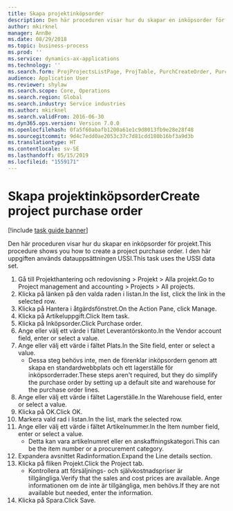 ```yaml
---
title: Skapa projektinköpsorder
description: Den här proceduren visar hur du skapar en inköpsorder för projekt.
author: mkirknel
manager: AnnBe
ms.date: 08/29/2018
ms.topic: business-process
ms.prod: ''
ms.service: dynamics-ax-applications
ms.technology: ''
ms.search.form: ProjProjectsListPage, ProjTable, PurchCreateOrder, PurchTable, InventItemIdLookupPurchase
audience: Application User
ms.reviewer: shylaw
ms.search.scope: Core, Operations
ms.search.region: Global
ms.search.industry: Service industries
ms.author: mkirknel
ms.search.validFrom: 2016-06-30
ms.dyn365.ops.version: Version 7.0.0
ms.openlocfilehash: 0fa5f60abafb1200a61e1c9d8013fb9e28e28f48
ms.sourcegitcommit: 9d4c7edd0ae2053c37c7d81cdd180b16bf3a9d3b
ms.translationtype: HT
ms.contentlocale: sv-SE
ms.lasthandoff: 05/15/2019
ms.locfileid: "1559171"
---
```

# <a name="create-project-purchase-order"></a><span data-ttu-id="7a2ea-103">Skapa projektinköpsorder</span><span class="sxs-lookup"><span data-stu-id="7a2ea-103">Create project purchase order</span></span>

[!include [task guide banner](../../includes/task-guide-banner.md)]

<span data-ttu-id="7a2ea-104">Den här proceduren visar hur du skapar en inköpsorder för projekt.</span><span class="sxs-lookup"><span data-stu-id="7a2ea-104">This procedure shows you how to create a project purchase order.</span></span> <span data-ttu-id="7a2ea-105">I den här uppgiften används datauppsättningen USSI.</span><span class="sxs-lookup"><span data-stu-id="7a2ea-105">This task uses the USSI data set.</span></span>

1. <span data-ttu-id="7a2ea-106">Gå till Projekthantering och redovisning > Projekt > Alla projekt.</span><span class="sxs-lookup"><span data-stu-id="7a2ea-106">Go to Project management and accounting > Projects > All projects.</span></span>
2. <span data-ttu-id="7a2ea-107">Klicka på länken på den valda raden i listan.</span><span class="sxs-lookup"><span data-stu-id="7a2ea-107">In the list, click the link in the selected row.</span></span>
3. <span data-ttu-id="7a2ea-108">Klicka på Hantera i åtgärdsfönstret.</span><span class="sxs-lookup"><span data-stu-id="7a2ea-108">On the Action Pane, click Manage.</span></span>
4. <span data-ttu-id="7a2ea-109">Klicka på Artikeluppgift.</span><span class="sxs-lookup"><span data-stu-id="7a2ea-109">Click Item task.</span></span>
5. <span data-ttu-id="7a2ea-110">Klicka på Inköpsorder.</span><span class="sxs-lookup"><span data-stu-id="7a2ea-110">Click Purchase order.</span></span>
6. <span data-ttu-id="7a2ea-111">Ange eller välj ett värde i fältet Leverantörskonto.</span><span class="sxs-lookup"><span data-stu-id="7a2ea-111">In the Vendor account field, enter or select a value.</span></span>
7. <span data-ttu-id="7a2ea-112">Ange eller välj ett värde i fältet Plats.</span><span class="sxs-lookup"><span data-stu-id="7a2ea-112">In the Site field, enter or select a value.</span></span>
    * <span data-ttu-id="7a2ea-113">Dessa steg behövs inte, men de förenklar inköpsordern genom att skapa en standardwebbplats och ett lagerställe för inköpsorderrader.</span><span class="sxs-lookup"><span data-stu-id="7a2ea-113">These steps aren't required, but they do simplify the purchase order by setting up a default site and warehouse for the purchase order lines.</span></span>  
8. <span data-ttu-id="7a2ea-114">Ange eller välj ett värde i fältet Lagerställe.</span><span class="sxs-lookup"><span data-stu-id="7a2ea-114">In the Warehouse field, enter or select a value.</span></span>
9. <span data-ttu-id="7a2ea-115">Klicka på OK.</span><span class="sxs-lookup"><span data-stu-id="7a2ea-115">Click OK.</span></span>
10. <span data-ttu-id="7a2ea-116">Markera vald rad i listan.</span><span class="sxs-lookup"><span data-stu-id="7a2ea-116">In the list, mark the selected row.</span></span>
11. <span data-ttu-id="7a2ea-117">Ange eller välj ett värde i fältet Artikelnummer.</span><span class="sxs-lookup"><span data-stu-id="7a2ea-117">In the Item number field, enter or select a value.</span></span>
    * <span data-ttu-id="7a2ea-118">Detta kan vara artikelnumret eller en anskaffningskategori.</span><span class="sxs-lookup"><span data-stu-id="7a2ea-118">This can be the item number or a procurement category.</span></span>  
12. <span data-ttu-id="7a2ea-119">Expandera avsnittet Radinformation.</span><span class="sxs-lookup"><span data-stu-id="7a2ea-119">Expand the Line details section.</span></span>
13. <span data-ttu-id="7a2ea-120">Klicka på fliken Projekt.</span><span class="sxs-lookup"><span data-stu-id="7a2ea-120">Click the Project tab.</span></span>
    * <span data-ttu-id="7a2ea-121">Kontrollera att försäljnings- och självkostnadspriser är tillgängliga.</span><span class="sxs-lookup"><span data-stu-id="7a2ea-121">Verify that the sales and cost prices are available.</span></span> <span data-ttu-id="7a2ea-122">Ange informationen om de inte är tillgängliga, men behövs.</span><span class="sxs-lookup"><span data-stu-id="7a2ea-122">If they are not available but needed, enter the information.</span></span>  
14. <span data-ttu-id="7a2ea-123">Klicka på Spara.</span><span class="sxs-lookup"><span data-stu-id="7a2ea-123">Click Save.</span></span>

